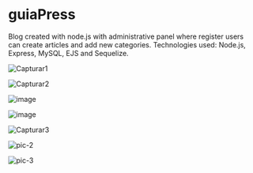 # guiaPress
Blog created with node.js with administrative panel where register users can create articles and add new categories.
Technologies used: Node.js, Express, MySQL, EJS and Sequelize.

![Capturar1](https://user-images.githubusercontent.com/76595905/152989004-d9b17bd4-faa3-4c70-9ca1-cdea9aabbffc.PNG)

![Capturar2](https://user-images.githubusercontent.com/76595905/152989040-bdc07ccf-79cd-43f4-93b5-538ca14a36c9.PNG)

![image](https://user-images.githubusercontent.com/76595905/151465652-ea54e271-63ae-4e22-8b87-f1efb920be00.png)

![image](https://user-images.githubusercontent.com/76595905/151465840-5451ce7e-861e-40a8-b04d-86e2b9337ee2.png)

![Capturar3](https://user-images.githubusercontent.com/76595905/152989292-3482ad26-d178-46b4-a0c7-8e7494b6fc47.PNG)

![pic-2](https://user-images.githubusercontent.com/76595905/151467177-e5bf8cb9-c2f9-4933-be25-c13f92e67613.PNG)

![pic-3](https://user-images.githubusercontent.com/76595905/151467185-8df06125-74a9-4ce0-8e0c-26c7ba8e5f32.PNG)

